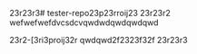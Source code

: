 23r23r3# tester-repo23p23rroij23
23r23r2
wefwefwefdvcsdcvqwdwdqwdqwdqwd

23r2-[3ri3proij32r
qwdqwd2f2323f32f
23r23r3
